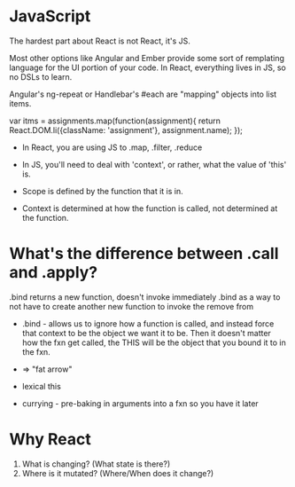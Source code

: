 JavaScript
=====

The hardest part about React is not React, it's JS.

Most other options like Angular and Ember provide some sort of remplating language for the UI portion of your code. In React, everything lives in JS, so no DSLs to learn.

Angular's ng-repeat or Handlebar's #each are "mapping" objects into list items.

var itms = assignments.map(function(assignment){
 return React.DOM.li({className: 'assignment'}, assignment.name);
});

* In React, you are using JS to .map, .filter, .reduce

* In JS, you'll need to deal with 'context', or rather, what the value of 'this' is.

* Scope is defined by the function that it is in.

* Context is determined at how the function is called, not determined at the function.

# What's the difference between .call and .apply?

.bind returns a new function, doesn't invoke immediately
.bind as a way to not have to create another new function to invoke the remove from

* .bind - allows us to ignore how a function is called, and instead force that context to be the object we want it to be. Then it doesn't matter how the fxn get called, the THIS will be the object that you bound it to in the fxn.

* => "fat arrow" 

* lexical this

* currying - pre-baking in arguments into a fxn so you have it later

Why React
=====
1. What is changing? (What state is there?)
2. Where is it mutated? (Where/When does it change?)

